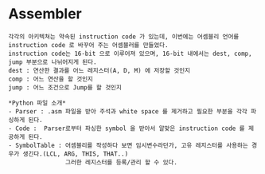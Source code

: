 # Assembler
	각각의 아키텍쳐는 약속된 instruction code 가 있는데, 이번에는 어셈블리 언어를 instruction code 로 바꾸어 주는 어셈블러를 만들었다.
    instruction code는 16-bit 으로 이루어져 있으며, 16-bit 내에서는 dest, comp, jump 부분으로 나뉘어지게 된다.  
    dest : 연산한 결과를 어느 레지스터(A, D, M) 에 저장할 것인지  
    comp : 어느 연산을 할 것인지  
    jump : 어느 조건으로 Jump를 할 것인지  
    
    *Python 파일 소개*
    - Parser : .asm 파일을 받아 주석과 white space 를 제거하고 필요한 부분을 각각 파싱하게 된다.
    - Code :  Parser로부터 파싱한 symbol 을 받아서 알맞은 instruction code 를 제공하게 된다. 
    - SymbolTable : 어셈블리를 작성하다 보면 임시변수라던가, 고유 레지스터를 사용하는 경우가 생긴다.(LCL, ARG, THIS, THAT..)  
    				그러한 레지스터를 등록/관리 할 수 있다.  
                    
